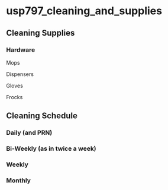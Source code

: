 # usp797_cleaning_and_supplies

## Cleaning Supplies

### Hardware
Mops

Dispensers 

Gloves

Frocks

### 

## Cleaning Schedule

### Daily (and PRN)

### Bi-Weekly (as in twice a week)

### Weekly

### Monthly
